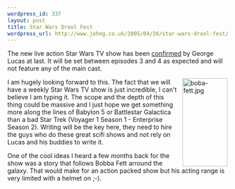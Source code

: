 ```yaml
--- 
wordpress_id: 337
layout: post
title: Star Wars Drool Fest
wordpress_url: http://www.johng.co.uk/2005/04/26/star-wars-drool-fest/
---
```

<p>The new live action Star Wars TV show has been <a href="http://comingsoon.net/news/topnews.php?id=9301" target="_self">confirmed</a> by George Lucas at last. It will be set&nbsp;between episodes 3 and 4 as expected and will not feature any of the main cast.</p><p><img width="102" vspace="0" hspace="5" height="200" border="0" align="right" title="boba-fett.jpg" alt="boba-fett.jpg" src="http://www.johng.co.uk/wp-content/images/boba-fett.jpg" />I am hugely&nbsp;looking forward to this. The fact that we will have a weekly Star Wars TV show is just incredible, I can't believe I am typing it. The scope and the depth of this thing could be massive and I just hope we get something more along the lines of Babylon 5 or Battlestar Galactica than a bad Star Trek (Voyager 1 Season 1 -&nbsp;Enterprise Season 2). Writing will be the key here, they need to hire the guys who do these great scifi shows and not rely on Lucas and his buddies to write it.</p><p>One of the cool ideas I heard a few months back for the show was&nbsp;a story&nbsp;that follows Bobba Fett arround the galaxy. That would make for an action packed show but his acting range is very limited with&nbsp;a helmet on ;-).</p>
